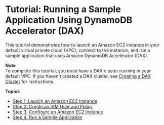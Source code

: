 # Tutorial: Running a Sample Application Using DynamoDB Accelerator \(DAX\)<a name="DAX.client.sample-app"></a>

This tutorial demonstrates how to launch an Amazon EC2 instance in your default virtual private cloud \(VPC\), connect to the instance, and run a sample application that uses Amazon DynamoDB Accelerator \(DAX\)\.

**Note**  
To complete this tutorial, you must have a DAX cluster running in your default VPC\. If you haven't created a DAX cluster, see [Creating a DAX Cluster](DAX.create-cluster.md) for instructions\.

**Topics**
+ [Step 1: Launch an Amazon EC2 Instance](DAX.client.launch-ec2-instance.md)
+ [Step 2: Create an IAM User and Policy](DAX.client.create-user-policy.md)
+ [Step 3: Configure an Amazon EC2 Instance](DAX.client.configure-ec2-instance.md)
+ [Step 4: Run a Sample Application](DAX.client.run-application.md)